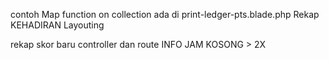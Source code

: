 contoh Map function on collection ada di print-ledger-pts.blade.php
Rekap KEHADIRAN Layouting

rekap skor baru controller dan route
INFO JAM KOSONG > 2X